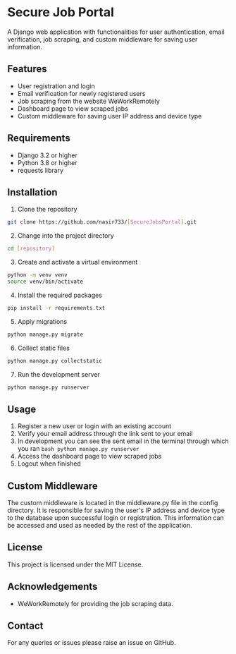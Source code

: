 # Secure Job Portal

A Django web application with functionalities for user authentication, email verification, job scraping, and custom middleware for saving user information.

## Features
- User registration and login
- Email verification for newly registered users
- Job scraping from the website WeWorkRemotely
- Dashboard page to view scraped jobs
- Custom middleware for saving user IP address and device type

## Requirements
- Django 3.2 or higher
- Python 3.8 or higher
- requests library

## Installation
1. Clone the repository
```bash
git clone https://github.com/nasir733/[SecureJobsPortal].git
```
2. Change into the project directory
```bash
cd [repository]
```
3. Create and activate a virtual environment
```bash
python -m venv venv
source venv/bin/activate
```
4. Install the required packages
```bash
pip install -r requirements.txt
```
5. Apply migrations
```bash
python manage.py migrate
```
6. Collect static files
```bash
python manage.py collectstatic
```
7. Run the development server
```bash
python manage.py runserver
```

## Usage
 1. Register a new user or login with an existing account
 1. Verify your email address through the link sent to your email
 2. In development you can see the sent email in the terminal through which you ran ``` bash python manage.py runserver ```
1. Access the dashboard page to view scraped jobs
2. Logout when finished

## Custom Middleware
The custom middleware is located in the middleware.py file in the config directory. It is responsible for saving the user's IP address and device type to the database upon successful login or registration. This information can be accessed and used as needed by the rest of the application.

## License
This project is licensed under the MIT License.

## Acknowledgements
 - WeWorkRemotely for providing the job scraping data.

## Contact 
For any queries or issues please raise an issue on GitHub.



